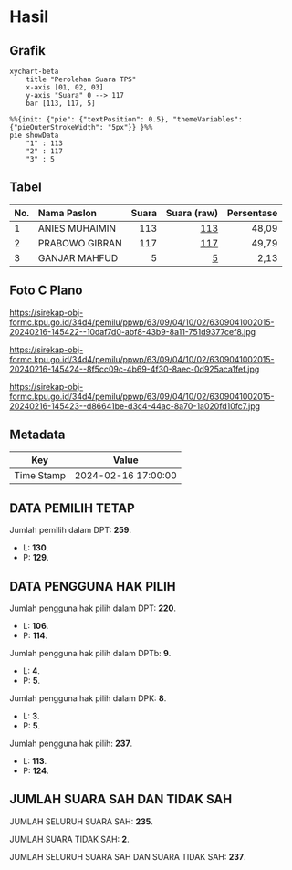 # Hasil

## Grafik

```mermaid
xychart-beta
    title "Perolehan Suara TPS"
    x-axis [01, 02, 03]
    y-axis "Suara" 0 --> 117
    bar [113, 117, 5]
```

```mermaid
%%{init: {"pie": {"textPosition": 0.5}, "themeVariables": {"pieOuterStrokeWidth": "5px"}} }%%
pie showData
    "1" : 113
    "2" : 117
    "3" : 5
```

## Tabel

| No. | Nama Paslon    | Suara | Suara (raw) | Persentase |
|:--- |:-------------- | -----:| -----------:| ----------:|
| 1   | ANIES MUHAIMIN | 113   | [113][p-1]  | 48,09      |
| 2   | PRABOWO GIBRAN | 117   | [117][p-2]  | 49,79      |
| 3   | GANJAR MAHFUD  | 5     | [5][p-3]    | 2,13       |


[p-1]: https://github.com/gigit-pemilu/pemilu-2024/blob/main/pilpres/hitung-suara/sub/63-kalimantan-selatan/sub/09-tabalong/sub/04-tanjung/sub/1002-tanjung/sub/015-tps/sub/paslon-1.txt
[p-2]: https://github.com/gigit-pemilu/pemilu-2024/blob/main/pilpres/hitung-suara/sub/63-kalimantan-selatan/sub/09-tabalong/sub/04-tanjung/sub/1002-tanjung/sub/015-tps/sub/paslon-2.txt
[p-3]: https://github.com/gigit-pemilu/pemilu-2024/blob/main/pilpres/hitung-suara/sub/63-kalimantan-selatan/sub/09-tabalong/sub/04-tanjung/sub/1002-tanjung/sub/015-tps/sub/paslon-3.txt

## Foto C Plano

https://sirekap-obj-formc.kpu.go.id/34d4/pemilu/ppwp/63/09/04/10/02/6309041002015-20240216-145422--10daf7d0-abf8-43b9-8a11-751d9377cef8.jpg

https://sirekap-obj-formc.kpu.go.id/34d4/pemilu/ppwp/63/09/04/10/02/6309041002015-20240216-145424--8f5cc09c-4b69-4f30-8aec-0d925aca1fef.jpg

https://sirekap-obj-formc.kpu.go.id/34d4/pemilu/ppwp/63/09/04/10/02/6309041002015-20240216-145423--d86641be-d3c4-44ac-8a70-1a020fd10fc7.jpg


## Metadata

| Key        | Value               |
| ---------- | ------------------- |
| Time Stamp | 2024-02-16 17:00:00 |


## DATA PEMILIH TETAP

Jumlah pemilih dalam DPT: **259**.
 * L: **130**.
 * P: **129**.

## DATA PENGGUNA HAK PILIH

Jumlah pengguna hak pilih dalam DPT: **220**.
 * L: **106**.
 * P: **114**.

Jumlah pengguna hak pilih dalam DPTb: **9**.
 * L: **4**.
 * P: **5**.

Jumlah pengguna hak pilih dalam DPK: **8**.
 * L: **3**.
 * P: **5**.

Jumlah pengguna hak pilih: **237**.
 * L: **113**.
 * P: **124**.

## JUMLAH SUARA SAH DAN TIDAK SAH

JUMLAH SELURUH SUARA SAH: **235**.

JUMLAH SUARA TIDAK SAH: **2**.

JUMLAH SELURUH SUARA SAH DAN SUARA TIDAK SAH: **237**.


